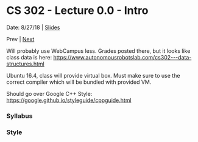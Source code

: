 # CS 302 - Lecture 0.0 - Intro
Date: 8/27/18 | [Slides]()

Prev | [Next](./lecture_0_1.md)

Will probably use WebCampus less. Grades posted there, but it looks
like class data is here: https://www.autonomousrobotslab.com/cs302---data-structures.html

Ubuntu 16.4, class will provide virtual box. Must make sure to use
the correct compiler which will be bundled with provided VM.

Should go over Google C++ Style: https://google.github.io/styleguide/cppguide.html


### Syllabus

### Style